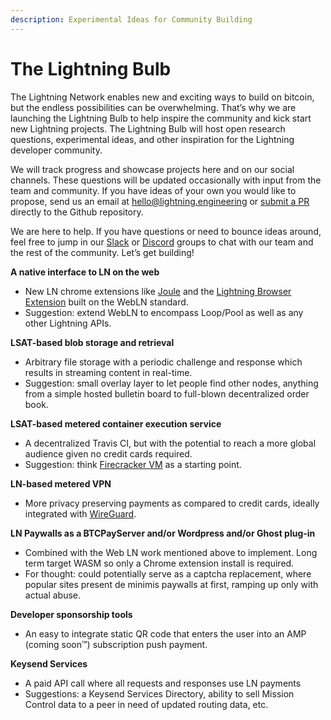 ```yaml
---
description: Experimental Ideas for Community Building
---
```


# The Lightning Bulb

The Lightning Network enables new and exciting ways to build on bitcoin, but the endless possibilities can be overwhelming. That’s why we are launching the Lightning Bulb to help inspire the community and kick start new Lightning projects. The Lightning Bulb will host open research questions, experimental ideas, and other inspiration for the Lightning developer community.

We will track progress and showcase projects here and on our social channels. These questions will be updated occasionally with input from the team and community. If you have ideas of your own you would like to propose, send us an email at hello@lightning.engineering or [submit a PR](https://github.com/lightninglabs/docs.lightning.engineering/) directly to the Github repository.

We are here to help. If you have questions or need to bounce ideas around, feel free to jump in our [Slack](https://join.slack.com/t/lightningcommunity/shared_invite/zt-bpe1a687-1UzHhrG15Fs_DMRI1jhbpg) or [Discord](https://discord.gg/bpkWbUCtr7) groups to chat with our team and the rest of the community. Let’s get building!

**A native interface to LN on the web**

* New LN chrome extensions like [Joule](https://lightningjoule.com/) and the [Lightning Browser Extension](https://github.com/bumi/lightning-browser-extension) built on the WebLN standard.
* Suggestion: extend WebLN to encompass Loop/Pool as well as any other Lightning APIs.

**LSAT-based blob storage and retrieval**

* Arbitrary file storage with a periodic challenge and response which results in streaming content in real-time. 
* Suggestion: small overlay layer to let people find other nodes, anything from a simple hosted bulletin board to full-blown decentralized order book.

**LSAT-based metered container execution service**

* A decentralized Travis CI, but with the potential to reach a more global audience given no credit cards required. 
* Suggestion: think [Firecracker VM](https://firecracker-microvm.github.io/) as a starting point.

**LN-based metered VPN**

* More privacy preserving payments as compared to credit cards, ideally integrated with [WireGuard](https://www.wireguard.com/).

**LN Paywalls as a BTCPayServer and/or Wordpress and/or Ghost plug-in**

* Combined with the Web LN work mentioned above to implement. Long term target WASM so only a Chrome extension install is required.
* For thought: could potentially serve as a captcha replacement, where popular sites present de minimis paywalls at first, ramping up only with actual abuse.

**Developer sponsorship tools**

* An easy to integrate static QR code that enters the user into an AMP \(coming soon™️\) subscription push payment.

**Keysend Services**

* A paid API call where all requests and responses use LN payments
* Suggestions: a Keysend Services Directory, ability to sell Mission Control data to a peer in need of updated routing data, etc.

